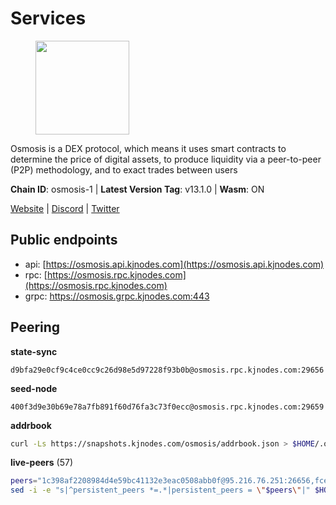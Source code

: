 # Services

<figure><img src="https://raw.githubusercontent.com/kj89/testnet_manuals/main/pingpub/logos/osmosis.png" width="150" alt=""><figcaption></figcaption></figure>

Osmosis is a DEX protocol, which means it uses smart contracts  to determine the price of digital assets, to produce liquidity  via a peer-to-peer (P2P) methodology, and to exact trades between users

**Chain ID**: osmosis-1 | **Latest Version Tag**: v13.1.0 | **Wasm**: ON

[Website](https://osmosis.zone) | [Discord](https://discord.gg/osmosis) | [Twitter](https://twitter.com/osmosiszone)


## Public endpoints

* api: [https://osmosis.api.kjnodes.com](https://osmosis.api.kjnodes.com)
* rpc: [https://osmosis.rpc.kjnodes.com](https://osmosis.rpc.kjnodes.com)
* grpc: https://osmosis.grpc.kjnodes.com:443

## Peering

**state-sync**

```text
d9bfa29e0cf9c4ce0cc9c26d98e5d97228f93b0b@osmosis.rpc.kjnodes.com:29656
```

**seed-node**

```text
400f3d9e30b69e78a7fb891f60d76fa3c73f0ecc@osmosis.rpc.kjnodes.com:29659
```

**addrbook**
```bash
curl -Ls https://snapshots.kjnodes.com/osmosis/addrbook.json > $HOME/.osmosisd/config/addrbook.json
```

**live-peers** (57)
```bash
peers="1c398af2208984d4e59bc41132e3eac0508abb0f@95.216.76.251:26656,fced2c95050c0d4781b76cd2b0a93efae03cb395@65.108.77.93:26656,c47e03ce1b82b136768581a028033c4e201962f6@65.108.79.45:26656,0419c998d6aac0afdb05808ad9a935670248e209@65.108.204.56:26656,42f42a4b3527b927d5002d45abd37f66ecdd4861@51.178.74.75:16656,406f64a8d601e34d7311fd61ec87b0c7028bd230@138.201.23.39:46656,173751092c573b78d0dd40677dc7d7f5b546dcfd@94.130.207.9:26656,d589eb77d7dfebec659ce8bce9f903250301c8ba@116.202.216.57:26656,a2024229e2eed1650ba3a3ea9db67fa318dc232e@142.132.199.3:26656,569aac51b04607a18696c63035586816dec85511@157.90.213.235:26656,259ab883ee76f92e82f8f14d463aaaa09d857fb9@144.76.70.108:9010,f9a920a61ee994b12b77178dd5f1fc1ed39b7cd2@142.132.255.49:26656,2000928f1b09973431b53292ef80c1cd836fd967@168.119.213.117:26656,407267ac44b20a0a4258d0bbca1c9f657bf88d08@74.118.143.19:26656,b69e57cd6f796ac5d6efb1a834163365c37cbfa8@78.46.69.29:26656,9c1a9d04c2d642dd3297672f734d47d87f236ae4@109.123.253.244:26656,e5eb8feebe386079b59db9a4d515178c40620067@77.68.7.205:26656,d0d4b88110767c503baa8a618cfd7e284482f8dc@37.120.245.11:26656,fc590afe489a1b9ca8ff3f2fb396dbc20b1997a4@204.16.244.254:26656,971c324f0889de5fd528402487168d88857a3df6@66.172.36.141:36656,6b1dd134b30aeaeb2f21f33bd2cd0370a2275501@138.68.6.165:26656,33cf290cc0cfec8c59e6af86f1a5579303d21087@138.68.14.64:26656,8500a6a0a7f1a6afc66f5d8956214bfd44ebd30c@65.109.53.142:26856,4a837e3411b0281f00c07706cfea72d3ebc575f1@176.9.38.49:26656,1528ce3b88d859f2f8c4160d9b155ecea5177a2e@142.132.146.105:26656,724cef11bbe866269b3d67f7dd5ea539cc4096bf@198.244.164.186:26656,30e9432879d5b0976b88e52120dc12338e40fc33@65.108.108.176:26656,fc2ad6fb9f20b4a637e244d92c35362bdb5d96af@100.26.145.135:26656,0660d18b65340a55514f240dd517282ca286f169@176.9.28.62:26656,43785e5ffd8783393ea8094f77efcee5bdbcdce3@78.141.244.18:26656,42745690b41f6a7515c4a87d88efda2e82b55b76@78.46.94.183:26656,20913e92e8b9ea2d80ad34edd9b52e97886cf616@54.37.30.181:26656,f67dde244467670d0cbd93a71ec1d6fd9c99c528@93.115.29.37:26656,f4b811759e55f665180545ad5e1b42573f660861@135.181.181.251:26656,d4e6a9d74abbf4676c8fd2d58d27fc24b59056b9@143.198.22.206:26656,bfb67b2ae345955d6bc0991450120669c683386e@149.56.25.66:26656,b8450ac06ab8ccac21b21bbbba8ea3751a479291@3.91.196.177:26656,4d659b7b244a68913bfbdc6c9e7aa1a64391238e@74.118.139.59:26656,6945be12a7d357a39b9cfbb0018249b234fc4a15@54.241.143.196:26656,be930386104083882c7e491d60584e15c101c1da@178.128.156.131:26656,e0fbdbdce6ec8797412751edd00fbaf114c42fad@34.220.226.204:26656,47e4075978458bfc382630b2a46aabbbbf7977b2@143.198.234.114:26656,a6283307952423c1751431c220d11ed36b61ed84@143.110.237.113:26656,74e8ba742d8312c250f3237c8c8f3f951c01f9df@95.216.4.104:2003,ec929701754be057fb38c824fc127e26add9c900@138.201.121.185:26666,9b1bfb99d9eb04af32510ed8e3eb83c59448662f@95.214.52.220:26656,071ae914b06e14148a6286a0fa087c797336f043@34.105.246.121:26656,ae1d6719d140abfe705249c756e5d192527af0eb@5.161.22.41:26656,d9bfa29e0cf9c4ce0cc9c26d98e5d97228f93b0b@65.109.88.38:29656,d87b23a8f9134744f2370b069531fcf62e7721c9@65.109.30.119:26656,f9bfc7f25f63bd7e392fbe5465126b311465cbce@65.108.78.186:26656,2736d870197d443e463b4ff4b7b52f1cec920030@45.63.39.14:26656,9dadae9bb9575d70a2a7ca68b779a34b2ffc59ef@116.202.216.111:26656,471518432477e31ea348af246c0b54095d41352c@88.198.131.122:26656,c5358545d951ae666c695903036c1e93578951eb@135.181.176.113:26656,8e72d0b37a9dc16ea58c0da705caa6530badd6ce@138.197.68.193:26656,d90150d606724bb19d533f861024174f3aa42351@213.239.213.115:26656"
sed -i -e "s|^persistent_peers *=.*|persistent_peers = \"$peers\"|" $HOME/.osmosisd/config/config.toml
```
